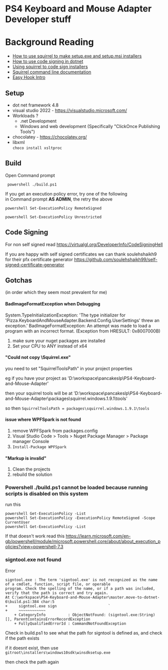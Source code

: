 # PS4 Keyboard and Mouse Adapter  Developer stuff

# Background Reading
* [How to use squirrel to make setup.exe and setup.msi installers](https://intellitect.com/deploying-app-squirrel/ )
* [How to use code signing in dotnet](https://www.twelve21.io/using-signtool-exe-to-sign-a-dotnet-core-assembly-with-a-digital-certificate/)
* [Using squirrel to code sign installers](https://github.com/Squirrel/Squirrel.Windows/blob/develop/docs/using/application-signing.md )
* [Squirrel command line documentation](https://github.com/Squirrel/Squirrel.Windows/blob/develop/docs/using/squirrel-command-line.md)
* [Easy Hook Intro](https://www.codeproject.com/Articles/27637/EasyHook-The-reinvention-of-Windows-API-hooking)


## Setup
* dot net framework 4.8
* visual studio 2022 - https://visualstudio.microsoft.com/
* Workloads ?
  * .net Development
  * Windows and web development
    (Specifically "ClickOnce Publishing Tools")
* chocolatey - https://chocolatey.org/
* libxml <br>` choco install xsltproc `


## Build

Open Command prompt

```
 powershell ./build.ps1 
```

If you get an execution policy error, try one of the following <br> in Command
prompt **AS ADMIN**, the retry the above
```
powershell Set-ExecutionPolicy RemoteSigned 
```  
```
powershell Set-ExecutionPolicy Unrestricted 
```


## Code Signing
For non self signed read https://virtualgl.org/DeveloperInfo/CodeSigningHell

If you are happy with self signed certificates
we can thank soulehshaikh9 for their pfx certificate generator https://github.com/soulehshaikh99/self-signed-certificate-generator


## Gotchas

(in order which they seem most prevalent for me)

#### BadImageFormatException when Debugging
System.TypeInitializationException: 'The type initializer for 'Pizza.KeyboardAndMouseAdapter.Backend.Config.UserSettings' threw an exception.'
BadImageFormatException: An attempt was made to load a program with an incorrect format. (Exception from HRESULT: 0x8007000B)

1. make sure your nuget packages are installed
2. Set your CPU to ANY instead of x64


#### "Could not copy \Squirrel.exe"
you need to set "SquirrelToolsPath" in your project properties

eg if you have your project as 'D:\workspace\pancakeslp\PS4-Keyboard-and-Mouse-Adapter\'

then your squirrel tools will be at  'D:\workspace\pancakeslp\PS4-Keyboard-and-Mouse-Adapter\packages\squirrel.windows.1.9.1\tools'

so then  ` SquirrelToolsPath = packages\squirrel.windows.1.9.1\tools `


#### issue where WPFSpark is not found
1. remove WPFSpark from packages.config
2. Visual Studio Code > Tools > Nuget Package Manager > Package manager Console
3. ` Install-Package WPFSpark `


#### "Markup is invalid"
1. Clean the projects
2. rebuild the solution


### Powershell ./build.ps1 cannot be loaded because running scripts is disabled on this system
run this
```
powershell Get-ExecutionPolicy -List
powershell Set-ExecutionPolicy -ExecutionPolicy RemoteSigned -Scope CurrentUser
powershell Get-ExecutionPolicy -List
```

If that doesn't work read this
https://learn.microsoft.com/en-gb/powershell/module/microsoft.powershell.core/about/about_execution_policies?view=powershell-7.3

### signtool.exe not found
Error 
```
signtool.exe : The term 'signtool.exe' is not recognized as the name of a cmdlet, function, script file, or operable
program. Check the spelling of the name, or if a path was included, verify that the path is correct and try again.
At C:\workspace\PS4-Keyboard-and-Mouse-Adapter\master.move-to-dotnet-6\build.ps1:384 char:5
+     signtool.exe sign                       `
+     ~~~~~~~~~~~~
    + CategoryInfo          : ObjectNotFound: (signtool.exe:String) [], ParentContainsErrorRecordException
    + FullyQualifiedErrorId : CommandNotFoundException
```

Check in build.ps1 to see what the path for signtool is defined as, and check if the path exists

if it doesnt exist, then use  ` gitroot\installers\windows10sdk\winsdksetup.exe `

then check the path again
